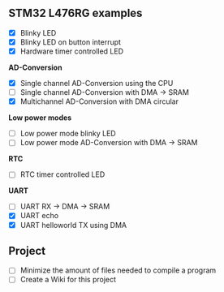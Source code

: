 ## <b>STM32 L476RG examples </b>

- [x] Blinky LED
- [x] Blinky LED on button interrupt
- [x] Hardware timer controlled LED

<b>AD-Conversion</b>

- [x] Single channel AD-Conversion using the CPU
- [ ] Single channel AD-Conversion with DMA -> SRAM
- [x] Multichannel AD-Conversion with DMA circular

<b>Low power modes</b>

- [ ] Low power mode blinky LED
- [ ] Low power mode AD-Conversion with DMA -> SRAM

<b>RTC</b>

- [ ] RTC timer controlled LED

<b>UART</b>

- [ ] UART RX -> DMA -> SRAM
- [x] UART echo
- [x] UART helloworld TX using DMA

## <b>Project</b>

- [ ] Minimize the amount of files needed to compile a program
- [ ] Create a Wiki for this project
